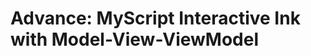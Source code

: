 Advance: MyScript Interactive Ink with Model-View-ViewModel
===========================================================
